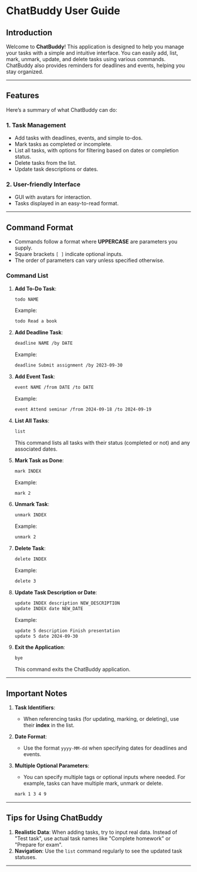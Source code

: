 # **ChatBuddy User Guide**

## **Introduction**

Welcome to **ChatBuddy**! This application is designed to help you manage your tasks with a simple and intuitive interface. You can easily add, list, mark, unmark, update, and delete tasks using various commands. ChatBuddy also provides reminders for deadlines and events, helping you stay organized.

---

## **Features**

Here’s a summary of what ChatBuddy can do:

### **1. Task Management**
- Add tasks with deadlines, events, and simple to-dos.
- Mark tasks as completed or incomplete.
- List all tasks, with options for filtering based on dates or completion status.
- Delete tasks from the list.
- Update task descriptions or dates.

### **2. User-friendly Interface**
- GUI with avatars for interaction.
- Tasks displayed in an easy-to-read format.

---

## **Command Format**

- Commands follow a format where **UPPERCASE** are parameters you supply.
- Square brackets `[ ]` indicate optional inputs.
- The order of parameters can vary unless specified otherwise.

### **Command List**

1. **Add To-Do Task**:

    ```bash
    todo NAME
    ```

    Example:
    ```bash
    todo Read a book
    ```

2. **Add Deadline Task**:

    ```bash
    deadline NAME /by DATE
    ```

    Example:
    ```bash
    deadline Submit assignment /by 2023-09-30
    ```

3. **Add Event Task**:

    ```bash
    event NAME /from DATE /to DATE
    ```

    Example:
    ```bash
    event Attend seminar /from 2024-09-18 /to 2024-09-19
    ```

4. **List All Tasks**:

    ```bash
    list
    ```

    This command lists all tasks with their status (completed or not) and any associated dates.

5. **Mark Task as Done**:

    ```bash
    mark INDEX
    ```

    Example:
    ```bash
    mark 2
    ```

6. **Unmark Task**:

    ```bash
    unmark INDEX
    ```

    Example:
    ```bash
    unmark 2
    ```

7. **Delete Task**:

    ```bash
    delete INDEX
    ```

    Example:
    ```bash
    delete 3
    ```

8. **Update Task Description or Date**:

    ```bash
    update INDEX description NEW_DESCRIPTION
    update INDEX date NEW_DATE
    ```

    Example:
    ```bash
    update 5 description Finish presentation
    update 5 date 2024-09-30
    ```

9. **Exit the Application**:

    ```bash
    bye
    ```

    This command exits the ChatBuddy application.

---

## **Important Notes**

1. **Task Identifiers**:
    - When referencing tasks (for updating, marking, or deleting), use their **index** in the list.

2. **Date Format**:
    - Use the format `yyyy-MM-dd` when specifying dates for deadlines and events.

3. **Multiple Optional Parameters**:
    - You can specify multiple tags or optional inputs where needed. For example, tasks can have multiple mark, unmark or delete.
   ```bash
   mark 1 3 4 9
    ```

---

## **Tips for Using ChatBuddy**

1. **Realistic Data**: When adding tasks, try to input real data. Instead of "Test task", use actual task names like "Complete homework" or "Prepare for exam".
2. **Navigation**: Use the `list` command regularly to see the updated task statuses.

---
